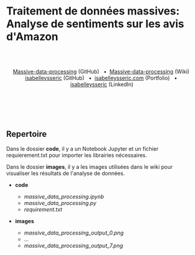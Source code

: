 # Traitement de données massives: Analyse de sentiments sur les avis d'Amazon
<br/>
<br/>


<p align='center'>
  <a href="https://github.com/isabelleysseric/Massive-data-processing">Massive-data-processing</a> (GitHub)
  &nbsp; • &nbsp;<a href="https://github.com/isabelleysseric/Massive-data-processing/wiki">Massive-data-processing</a> (Wiki)<br/>
  <a href="https://github.com/isabelleysseric">isabelleysseric</a> (GitHub)
  &nbsp; • &nbsp;<a href="https://isabelleysseric.com/">isabelleysseric.com</a> (Portfolio)
  &nbsp; • &nbsp;<a href="https://www.linkedin.com/in/isabelle-eysseric/">isabelleysseric</a> (LinkedIn) <br/><br/><br/>
</p>
<br/>
<br/>


## Repertoire

Dans le dossier **code**, il y a un Notebook Jupyter et un fichier requierement.txt pour importer les librairies nécessaires.

Dans le dossier **images**, il y a les images utilisées dans le wiki pour visualiser les résultats de l'analyse de données. 


- **code**
  - *massive_data_processing.ipynb*
  - *massive_data_processing.py*
  - *requirement.txt*
  
- **images**
  - *massive_data_processing_output_0.png*
  - *...*
  - *massive_data_processing_output_7.png*



